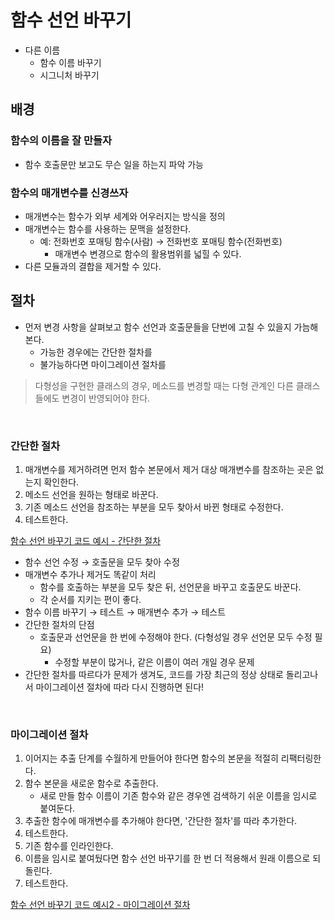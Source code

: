 # 함수 선언 바꾸기

- 다른 이름
  - 함수 이름 바꾸기
  - 시그니처 바꾸기

## 배경

### 함수의 이름을 잘 만들자

- 함수 호출문만 보고도 무슨 일을 하는지 파악 가능

### 함수의 매개변수를 신경쓰자

- 매개변수는 함수가 외부 세계와 어우러지는 방식을 정의
- 매개변수는 함수를 사용하는 문맥을 설정한다.
  - 예: 전화번호 포매팅 함수(사람) → 전화번호 포매팅 함수(전화번호)
    - 매개변수 변경으로 함수의 활용범위를 넓힐 수 있다.
- 다른 모듈과의 결합을 제거할 수 있다.

## 절차

- 먼저 변경 사항을 살펴보고 함수 선언과 호출문들을 단번에 고칠 수 있을지 가늠해본다.
  - 가능한 경우에는 간단한 절차를
  - 불가능하다면 마이그레이션 절차를

> 다형성을 구현한 클래스의 경우, 메소드를 변경할 때는 다형 관계인 다른 클래스들에도 변경이 반영되어야 한다.

<br>

### 간단한 절차

1. 매개변수를 제거하려면 먼저 함수 본문에서 제거 대상 매개변수를 참조하는 곳은 없는지 확인한다.
2. 메소드 선언을 원하는 형태로 바꾼다.
3. 기존 메소드 선언을 참조하는 부분을 모두 찾아서 바뀐 형태로 수정한다.
4. 테스트한다.
   <br>

[함수 선언 바꾸기 코드 예시 - 간단한 절차](../6-4/example.js)<br>

- 함수 선언 수정 → 호출문을 모두 찾아 수정
- 매개변수 추가나 제거도 똑같이 처리
  - 함수를 호출하는 부분을 모두 찾은 뒤, 선언문을 바꾸고 호출문도 바꾼다.
  - 각 순서를 지키는 편이 좋다.
- 함수 이름 바꾸기 → 테스트 → 매개변수 추가 → 테스트
- 간단한 절차의 단점
  - 호출문과 선언문을 한 번에 수정해야 한다. (다형성일 경우 선언문 모두 수정 필요)
    - 수정할 부분이 많거나, 같은 이름이 여러 개일 경우 문제
- 간단한 절차를 따르다가 문제가 생겨도, 코드를 가장 최근의 정상 상태로 돌리고나서 마이그레이션 절차에 따라 다시 진행하면 된다!

<br>

### 마이그레이션 절차

1. 이어지는 추출 단계를 수월하게 만들어야 한다면 함수의 본문을 적절히 리팩터링한다.
2. 함수 본문을 새로운 함수로 추출한다.
   - 새로 만들 함수 이름이 기존 함수와 같은 경우엔 검색하기 쉬운 이름을 임시로 붙여둔다.
3. 추출한 함수에 매개변수를 추가해야 한다면, '간단한 절차'를 따라 추가한다.
4. 테스트한다.
5. 기존 함수를 인라인한다.
6. 이름을 임시로 붙여뒀다면 함수 선언 바꾸기를 한 번 더 적용해서 원래 이름으로 되돌린다.
7. 테스트한다.

[함수 선언 바꾸기 코드 예시2 - 마이그레이션 절차](../6-4/example02.js)<br>
